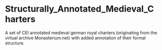 # Structurally_Annotated_Medieval_Charters
A set of CEI annotated medieval german royal charters (originating from the virtual archive Monasterium.net) with added annotation of their formal structure.
